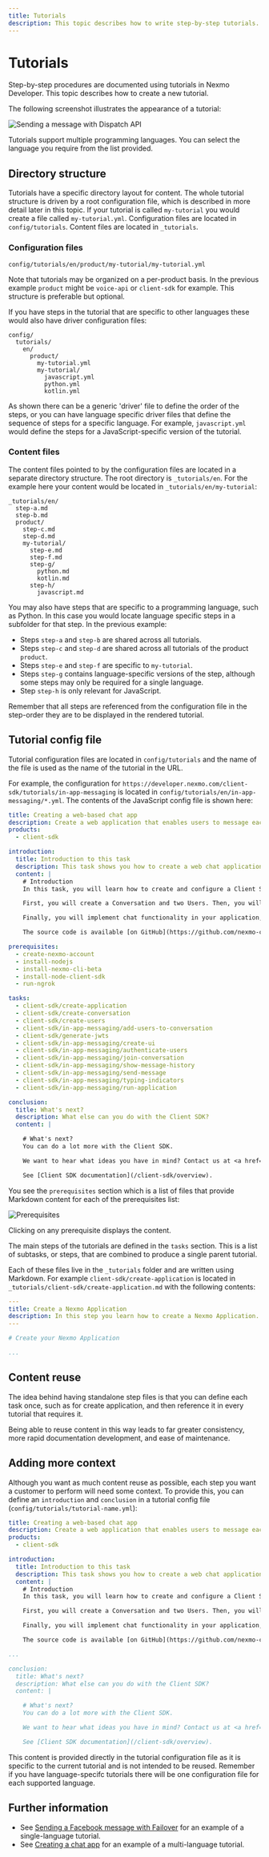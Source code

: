 ```yaml
---
title: Tutorials
description: This topic describes how to write step-by-step tutorials.
---
```


# Tutorials

Step-by-step procedures are documented using tutorials in Nexmo Developer. This topic describes how to create a new tutorial.

The following screenshot illustrates the appearance of a tutorial:

![Sending a message with Dispatch API](/assets/images/contributing/task-example.png)

Tutorials support multiple programming languages. You can select the language you require from the list provided.

## Directory structure

Tutorials have a specific directory layout for content. The whole tutorial structure is driven by a root configuration file, which is described in more detail later in this topic. If your tutorial is called `my-tutorial` you would create a file called `my-tutorial.yml`. Configuration files are located in `config/tutorials`. Content files are located in `_tutorials`.

### Configuration files

```
config/tutorials/en/product/my-tutorial/my-tutorial.yml
```

Note that tutorials may be organized on a per-product basis. In the previous example `product` might be `voice-api` or `client-sdk` for example. This structure is preferable but optional.

If you have steps in the tutorial that are specific to other languages these would also have driver configuration files:

```
config/
  tutorials/
    en/
      product/
        my-tutorial.yml
        my-tutorial/
          javascript.yml
          python.yml
          kotlin.yml
```

As shown there can be a generic 'driver' file to define the order of the steps, or you can have language specific driver files that define the sequence of steps for a specific language. For example, `javascript.yml` would define the steps for a JavaScript-specific version of the tutorial.

### Content files

The content files pointed to by the configuration files are located in a separate directory structure. The root directory is `_tutorials/en`. For the example here your content would be located in `_tutorials/en/my-tutorial`:

```
_tutorials/en/
  step-a.md
  step-b.md
  product/
    step-c.md
    step-d.md
    my-tutorial/
      step-e.md
      step-f.md
      step-g/
        python.md
        kotlin.md
      step-h/
        javascript.md
```

You may also have steps that are specific to a programming language, such as Python. In this case you would locate language specific steps in a subfolder for that step. In the previous example:

* Steps `step-a` and `step-b` are shared across all tutorials.
* Steps `step-c` and `step-d` are shared across all tutorials of the product `product`.
* Steps `step-e` and `step-f` are specific to `my-tutorial`.
* Steps `step-g` contains language-specific versions of the step, although some steps may only be required for a single language.
* Step `step-h` is only relevant for JavaScript.

Remember that all steps are referenced from the configuration file in the step-order they are to be displayed in the rendered tutorial.

## Tutorial config file

Tutorial configuration files are located in `config/tutorials` and the name of the file is used as the name of the tutorial in the URL.

For example, the configuration for `https://developer.nexmo.com/client-sdk/tutorials/in-app-messaging` is located in `config/tutorials/en/in-app-messaging/*.yml`. The contents of the JavaScript config file is shown here:

```yaml
title: Creating a web-based chat app
description: Create a web application that enables users to message each other
products:
  - client-sdk

introduction:
  title: Introduction to this task
  description: This task shows you how to create a web chat application using the JavaScript Client SDK.
  content: |
    # Introduction
    In this task, you will learn how to create and configure a Client SDK Application and then code a web app that enables two users to send messages to each other.

    First, you will create a Conversation and two Users. Then, you will authenticate these Users and add them to the Conversation as Members.

    Finally, you will implement chat functionality in your application, including the ability to view and send messages and be notified when either party is currently typing.

    The source code is available [on GitHub](https://github.com/nexmo-community/ip-messaging-tutorial).

prerequisites:
  - create-nexmo-account
  - install-nodejs
  - install-nexmo-cli-beta
  - install-node-client-sdk
  - run-ngrok

tasks:
  - client-sdk/create-application
  - client-sdk/create-conversation
  - client-sdk/create-users
  - client-sdk/in-app-messaging/add-users-to-conversation
  - client-sdk/generate-jwts
  - client-sdk/in-app-messaging/create-ui
  - client-sdk/in-app-messaging/authenticate-users
  - client-sdk/in-app-messaging/join-conversation
  - client-sdk/in-app-messaging/show-message-history
  - client-sdk/in-app-messaging/send-message
  - client-sdk/in-app-messaging/typing-indicators
  - client-sdk/in-app-messaging/run-application

conclusion:
  title: What's next?
  description: What else can you do with the Client SDK?
  content: |

    # What's next?
    You can do a lot more with the Client SDK.

    We want to hear what ideas you have in mind? Contact us at <a href="mailto:devrel@vonage.com">devrel@vonage.com</a>

    See [Client SDK documentation](/client-sdk/overview).
```

You see the `prerequisites` section which is a list of files that provide Markdown content for each of the prerequisites list:

![Prerequisites](/assets/images/contributing/prereqs.png)

Clicking on any prerequisite displays the content.

The main steps of the tutorials are defined in the `tasks` section. This is a list of subtasks, or steps, that are combined to produce a single parent tutorial.

Each of these files live in the `_tutorials` folder and are written using Markdown. For example `client-sdk/create-application` is located in `_tutorials/client-sdk/create-application.md` with the following contents:

```yaml
---
title: Create a Nexmo Application
description: In this step you learn how to create a Nexmo Application.
---

# Create your Nexmo Application

...
```

## Content reuse

The idea behind having standalone step files is that you can define each task once, such as for create application, and then reference it in every tutorial that requires it.

Being able to reuse content in this way leads to far greater consistency, more rapid documentation development, and ease of maintenance.

## Adding more context

Although you want as much content reuse as possible, each step you want a customer to perform will need some context. To provide this, you can define an `introduction` and `conclusion` in a tutorial config file (`config/tutorials/tutorial-name.yml`):

```yaml
title: Creating a web-based chat app
description: Create a web application that enables users to message each other
products:
  - client-sdk

introduction:
  title: Introduction to this task
  description: This task shows you how to create a web chat application using the JavaScript Client SDK.
  content: |
    # Introduction
    In this task, you will learn how to create and configure a Client SDK Application and then code a web app that enables two users to send messages to each other.

    First, you will create a Conversation and two Users. Then, you will authenticate these Users and add them to the Conversation as Members.

    Finally, you will implement chat functionality in your application, including the ability to view and send messages and be notified when either party is currently typing.

    The source code is available [on GitHub](https://github.com/nexmo-community/ip-messaging-tutorial).

...

conclusion:
  title: What's next?
  description: What else can you do with the Client SDK?
  content: |

    # What's next?
    You can do a lot more with the Client SDK.

    We want to hear what ideas you have in mind? Contact us at <a href="mailto:devrel@vonage.com">devrel@vonage.com</a>

    See [Client SDK documentation](/client-sdk/overview).
```

This content is provided directly in the tutorial configuration file as it is specific to the current tutorial and is not intended to be reused. Remember if you have language-specifc tutorials there will be one configuration file for each supported language.

## Further information

* See [Sending a Facebook message with Failover](/dispatch/tutorials/send-facebook-message-with-failover/introduction) for an example of a single-language tutorial.
* See [Creating a chat app](/client-sdk/tutorials/in-app-messaging/introduction) for an example of a multi-language tutorial.
